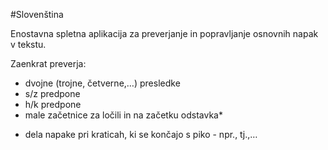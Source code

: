 #Slovenština

Enostavna spletna aplikacija za preverjanje in popravljanje osnovnih napak v tekstu.

Zaenkrat preverja:
- dvojne (trojne, četverne,…) presledke
- s/z predpone
- h/k predpone
- male začetnice za ločili in na začetku odstavka*

* dela napake pri kraticah, ki se končajo s piko - npr., tj.,…

